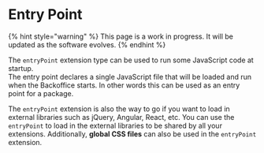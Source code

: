 # Entry Point

{% hint style="warning" %}
This page is a work in progress. It will be updated as the software evolves.
{% endhint %}

The `entryPoint` extension type can be used to run some JavaScript code at startup.\
The entry point declares a single JavaScript file that will be loaded and run when the Backoffice starts. In other words this can be used as an entry point for a package.&#x20;

The `entryPoint` extension is also the way to go if you want to load in external libraries such as jQuery, Angular, React, etc. You can use the `entryPoint` to load in the external libraries to be shared by all your extensions. Additionally, **global CSS files** can also be used in the `entryPoint` extension.
